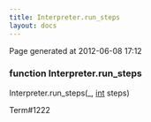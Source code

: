 ```yaml
---
title: Interpreter.run_steps
layout: docs
---
```


<div class="bottom_right_note">Page generated at 2012-06-08 17:12</div>
<h3><span class="minor">function</span> Interpreter.run_steps</h3>

Interpreter.run_steps(_, <a href="/docs/int.html">int</a> steps)
<p></p>

<p><span class="extra_minor">Term#1222</span></p>
